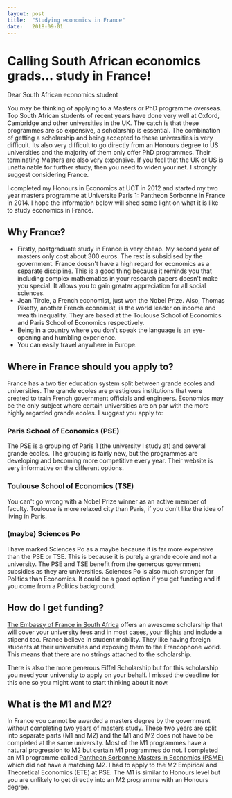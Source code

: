 ```yaml
---
layout: post
title:  "Studying economics in France"
date:   2018-09-01
---
```


# Calling South African economics grads... study in France!

Dear South African economics student

You may be thinking of applying to a Masters or PhD programme overseas. Top South African students of recent years have done very well at Oxford, Cambridge and other universities in the UK. The catch is that these programmes are so expensive, a scholarship is essential. The combination of getting a scholarship and being accepted to these universities is very difficult. Its also very difficult to go directly from an Honours degree to US universities and the majority of them only offer PhD programmes. Their terminating Masters are also very expensive. If you feel that the UK or US is unattainable for further study, then you need to widen your net. I strongly suggest considering France.

I completed my Honours in Economics at UCT in 2012 and started my two year masters programme at Universite Paris 1: Pantheon Sorbonne in France in 2014. I hope the information below will shed some light on what it is like to study economics in France.

## Why France?
- Firstly, postgraduate study in France is very cheap. My second year of masters only cost about 300 euros. The rest is subsidised by the government.
France doesn't have a high regard for economics as a separate discipline. This is a good thing because it reminds you that including complex mathematics in your research papers doesn't make you special. It allows you to gain greater appreciation for all social sciences.
- Jean Tirole, a French economist, just won the Nobel Prize. Also, Thomas Piketty, another French economist, is the world leader on income and wealth inequality. They are based at the Toulouse School of Economics and Paris School of Economics respectively.
- Being in a country where you don't speak the language is an eye-opening and humbling experience.
- You can easily travel anywhere in Europe.

## Where in France should you apply to?
France has a two tier education system split between grande ecoles and universities. The grande ecoles are prestigious institutions that were created to train French government officials and engineers. Economics may be the only subject where certain universities are on par with the more highly regarded grande ecoles. I suggest you apply to:

### Paris School of Economics (PSE)
The PSE is a grouping of Paris 1 (the university I study at) and several grande ecoles. The grouping is fairly new, but the programmes are developing and becoming more competitive every year. Their website is very informative on the different options.

### Toulouse School of Economics (TSE)
You can't go wrong with a Nobel Prize winner as an active member of faculty. Toulouse is more relaxed city than Paris, if you don't like the idea of living in Paris.

### (maybe) Sciences Po
I have marked Sciences Po as a maybe because it is far more expensive than the PSE or TSE. This is because it is purely a grande ecole and not a university. The PSE and TSE benefit from the generous government subsidies as they are universities. Sciences Po is also much stronger for Politics than Economics. It could be a good option if you get funding and if you come from a Politics background.

## How do I get funding?
[The Embassy of France in South Africa](https://za.ambafrance.org/French-Embassy-Master-and-PhD-scholarship-program-2018-2019) offers an awesome scholarship that will cover your university fees and in most cases, your flights and include a stipend too. France believe in student mobility. They like having foreign students at their universities and exposing them to the Francophone world. This means that there are no strings attached to the scholarship.

There is also the more generous Eiffel Scholarship but for this scholarship you need your university to apply on your behalf. I missed the deadline for this one so you might want to start thinking about it now.

## What is the M1 and M2?
In France you cannot be awarded a masters degree by the government without completing two years of masters study. These two years are split into separate parts (M1 and M2) and the M1 and M2 does not have to be completed at the same university. Most of the M1 programmes have a natural progression to M2 but certain M1 programmes do not. I completed an M1 programme called [Pantheon Sorbonne Masters in Economics (PSME)](http://www.psmeaa.org/program/) which did not have a matching M2. I had to apply to the M2 Empirical and Theoretical Economics (ETE) at PSE. The M1 is similar to Honours level but you are unlikely to get directly into an M2 programme with an Honours degree.
